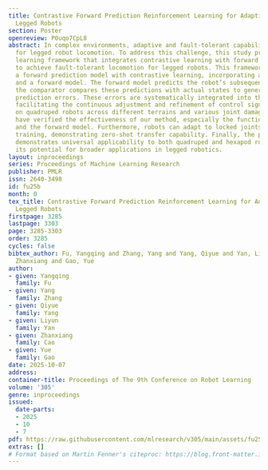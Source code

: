 ```yaml
---
title: Contrastive Forward Prediction Reinforcement Learning for Adaptive Fault-Tolerant
  Legged Robots
section: Poster
openreview: P0uqo7CpL8
abstract: In complex environments, adaptive and fault-tolerant capabilities are essential
  for legged robot locomotion. To address this challenge, this study proposes a reinforcement
  learning framework that integrates contrastive learning with forward prediction
  to achieve fault-tolerant locomotion for legged robots. This framework constructs
  a forward prediction model with contrastive learning, incorporating a comparator
  and a forward model. The forward model predicts the robot’s subsequent state, and
  the comparator compares these predictions with actual states to generate critical
  prediction errors. These errors are systematically integrated into the controller,
  facilitating the continuous adjustment and refinement of control signals.Experiments
  on quadruped robots across different terrains and various joint damage scenarios
  have verified the effectiveness of our method, especially the functions of the comparator
  and the forward model. Furthermore, robots can adapt to locked joints without prior
  training, demonstrating zero-shot transfer capability. Finally, the proposed method
  demonstrates universal applicability to both quadruped and hexapod robots, highlighting
  its potential for broader applications in legged robotics.
layout: inproceedings
series: Proceedings of Machine Learning Research
publisher: PMLR
issn: 2640-3498
id: fu25b
month: 0
tex_title: Contrastive Forward Prediction Reinforcement Learning for Adaptive Fault-Tolerant
  Legged Robots
firstpage: 3285
lastpage: 3303
page: 3285-3303
order: 3285
cycles: false
bibtex_author: Fu, Yangqing and Zhang, Yang and Yang, Qiyue and Yan, Liyun and Cao,
  Zhanxiang and Gao, Yue
author:
- given: Yangqing
  family: Fu
- given: Yang
  family: Zhang
- given: Qiyue
  family: Yang
- given: Liyun
  family: Yan
- given: Zhanxiang
  family: Cao
- given: Yue
  family: Gao
date: 2025-10-07
address:
container-title: Proceedings of The 9th Conference on Robot Learning
volume: '305'
genre: inproceedings
issued:
  date-parts:
  - 2025
  - 10
  - 7
pdf: https://raw.githubusercontent.com/mlresearch/v305/main/assets/fu25b/fu25b.pdf
extras: []
# Format based on Martin Fenner's citeproc: https://blog.front-matter.io/posts/citeproc-yaml-for-bibliographies/
---
```

